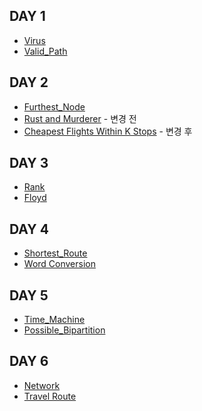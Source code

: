 ## DAY 1
- [Virus](https://www.acmicpc.net/problem/2606)
- [Valid_Path](https://leetcode.com/problems/find-if-path-exists-in-graph/)

## DAY 2
- [Furthest_Node](https://programmers.co.kr/learn/courses/30/lessons/49189)
- [Rust and Murderer](https://www.hackerrank.com/challenges/rust-murderer/problem) - 변경 전
- [Cheapest Flights Within K Stops](https://leetcode.com/problems/cheapest-flights-within-k-stops/) - 변경 후

## DAY 3
- [Rank](https://programmers.co.kr/learn/courses/30/lessons/49191)
- [Floyd](https://www.acmicpc.net/problem/11404)

## DAY 4
- [Shortest_Route](https://www.acmicpc.net/problem/1753)
- [Word Conversion](https://programmers.co.kr/learn/courses/30/lessons/43163)

## DAY 5
- [Time_Machine](https://www.acmicpc.net/problem/11657)
- [Possible_Bipartition](https://leetcode.com/problems/possible-bipartition/)

## DAY 6
- [Network](https://programmers.co.kr/learn/courses/30/lessons/43162)
- [Travel Route](https://programmers.co.kr/learn/courses/30/lessons/43164)
